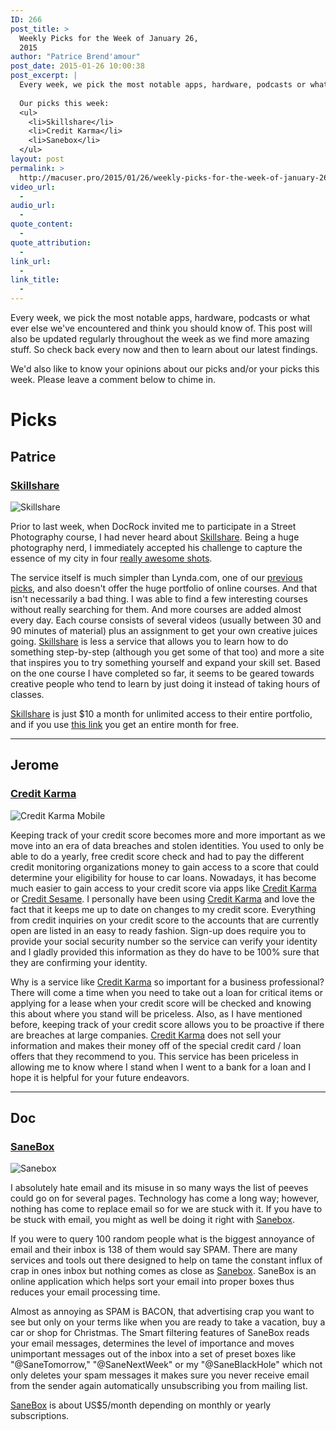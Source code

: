 ```yaml
---
ID: 266
post_title: >
  Weekly Picks for the Week of January 26,
  2015
author: "Patrice Brend'amour"
post_date: 2015-01-26 10:00:38
post_excerpt: |
  Every week, we pick the most notable apps, hardware, podcasts or what ever else we've encountered and think you should know of. This post will also be updated regularly throughout the week as we find more amazing stuff. So check back every now and then to learn about our latest findings.
  
  Our picks this week:
  <ul>
  	<li>Skillshare</li>
  	<li>Credit Karma</li>
  	<li>Sanebox</li>
  </ul>
layout: post
permalink: >
  http://macuser.pro/2015/01/26/weekly-picks-for-the-week-of-january-26-2015/
video_url:
  - 
audio_url:
  - 
quote_content:
  - 
quote_attribution:
  - 
link_url:
  - 
link_title:
  - 
---
```




Every week, we pick the most notable apps, hardware, podcasts or what ever else we've encountered and think you should know of. This post will also be updated regularly throughout the week as we find more amazing stuff. So check back every now and then to learn about our latest findings.

We'd also like to know your opinions about our picks and/or your picks this week. Please leave a comment below to chime in.

# Picks

## Patrice

### [Skillshare][sk]

![Skillshare][skimg]

Prior to last week, when DocRock invited me to participate in a Street Photography course, I had never heard about [Skillshare][sk]. Being a huge photography nerd, I immediately accepted his challenge to capture the essence of my city in four [really awesome shots][skko].

The service itself is much simpler than Lynda.com, one of our [previous picks][lyn], and also doesn't offer the huge portfolio of online courses.
And that isn't necessarily a bad thing. I was able to find a few interesting courses without really searching for them. And more courses are added almost every day. Each course consists of several videos (usually between 30 and 90 minutes of material) plus an assignment to get your own creative juices going. [Skillshare][sk] is less a service that allows you to learn how to do something step-by-step (although you get some of that too) and more a site that inspires you to try something yourself and expand your skill set.
Based on the one course I have completed so far, it seems to be geared towards creative people who tend to learn by just doing it instead of taking hours of classes.

[Skillshare][sk] is just $10 a month for unlimited access to their entire portfolio, and if you use [this link][sk] you get an entire month for free.

***

## Jerome

### [Credit Karma][ck]

![Credit Karma Mobile][ckimgmob]

Keeping track of your credit score becomes more and more important as we move into an era of data breaches and stolen identities. You used to only be able to do a yearly, free credit score check and had to pay the different credit monitoring organizations money to gain access to a score that could determine your eligibility for house to car loans. Nowadays, it has become much easier to gain access to your credit score via apps like [Credit Karma][ck] or [Credit Sesame][cs]. I personally have been using [Credit Karma][ck] and love the fact that it keeps me up to date on changes to my credit score. Everything from credit inquiries on your credit score to the accounts that are currently open are listed in an easy to ready fashion. Sign-up does require you to provide your social security number so the service can verify your identity and I gladly provided this information as they do have to be 100% sure that they are confirming your identity.

Why is a service like [Credit Karma][ck] so important for a business professional? There will come a time when you need to take out a loan for critical items or applying for a lease when your credit score will be checked and knowing this about where you stand will be priceless. Also, as I have mentioned before, keeping track of your credit score allows you to be proactive if there are breaches at large companies. [Credit Karma][ck] does not sell your information and makes their money off of the special credit card / loan offers that they recommend to you. This service has been priceless in allowing me to know where I stand when I went to a bank for a loan and I hope it is helpful for your future endeavors.

[sk]: http://skl.sh/18HK5PJ "Skillshare"
[skimg]: /wp-content/uploads/2015/01/Skillshare-LOGO-09272010.jpg "Skillshare"
[skko]: http://skl.sh/1BNXxs8 "Koblenz, Germany - combining the old and the new"
[lyn]: /2015/01/19/weekly-picks-for-the-week-of-january-19-2015/
[ck]: http://www.creditkarma.com "credit karma's website"
[ckimgmob]: /wp-content/uploads/2015/01/Credit_Karma_Mobile_iPhone_Credit_Score.jpg
[cs]: http://www.creditsesame.com "credit sesame's website"

***
## Doc

### [SaneBox][sanebox]

![Sanebox][saneboxIMG]

I absolutely hate email and its misuse in so many ways the list of peeves could go on for several pages. Technology has come a long way; however, nothing has come to replace email so for we are stuck with it. If you have to be stuck with email, you might as well be doing it right with [Sanebox][sanebox].

If you were to query 100 random people what is the biggest annoyance of email and their inbox is 138 of them would say SPAM. There are many services and tools out there designed to help on tame the constant influx of crap in ones inbox but nothing comes as close as [Sanebox][sanebox]. SaneBox is an online application which helps  sort your email into proper boxes thus reduces your email processing time.

Almost as annoying as SPAM is BACON, that advertising crap you want to see but only on your terms like when you are ready to take a vacation, buy a car or shop for Christmas. The Smart filtering features of SaneBox reads your email messages, determines the level of importance and moves unimportant messages out of the inbox into a set of preset boxes like "@SaneTomorrow," "@SaneNextWeek" or my "@SaneBlackHole" which not only deletes your spam messages it makes sure you never receive email from the sender again automatically unsubscribing you from mailing list.

[SaneBox][sanebox] is about US$5/month depending on monthly or yearly subscriptions.


[sanebox]: http://sanebox.com/t/kxk0k "SaneBox"
[saneboxIMG]: http://macuser.pro/wp-content/uploads/2015/02/VY-5jMaraoee8z4svhUkz4r_aDdJzppeF-m2g_UMxQ8.png "Sanebox product photo"